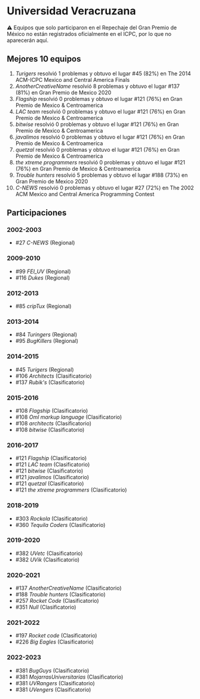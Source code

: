# Universidad Veracruzana

:warning: Equipos que solo participaron en el Repechaje del Gran Premio de México no están registrados oficialmente en el ICPC, por lo que no aparecerán aquí.

## Mejores 10 equipos

1. _Turigers_ resolvió 1 problemas y obtuvo el lugar #45 (82%) en The 2014 ACM-ICPC Mexico and Central America Finals
1. _AnotherCreativeName_ resolvió 8 problemas y obtuvo el lugar #137 (81%) en Gran Premio de Mexico 2020
1. _Flagship_ resolvió 0 problemas y obtuvo el lugar #121 (76%) en Gran Premio de Mexico & Centroamerica
1. _LAC team_ resolvió 0 problemas y obtuvo el lugar #121 (76%) en Gran Premio de Mexico & Centroamerica
1. _bitwise_ resolvió 0 problemas y obtuvo el lugar #121 (76%) en Gran Premio de Mexico & Centroamerica
1. _javalimos_ resolvió 0 problemas y obtuvo el lugar #121 (76%) en Gran Premio de Mexico & Centroamerica
1. _quetzal_ resolvió 0 problemas y obtuvo el lugar #121 (76%) en Gran Premio de Mexico & Centroamerica
1. _the xtreme programmers_ resolvió 0 problemas y obtuvo el lugar #121 (76%) en Gran Premio de Mexico & Centroamerica
1. _Trouble hunters_ resolvió 5 problemas y obtuvo el lugar #188 (73%) en Gran Premio de Mexico 2020
1. _C-NEWS_ resolvió 0 problemas y obtuvo el lugar #27 (72%) en The 2002 ACM Mexico and Central America Programming Contest

## Participaciones

### 2002-2003

- #27 _C-NEWS_ (Regional)

### 2009-2010

- #99 _FEI_UV_ (Regional)
- #116 _Dukes_ (Regional)

### 2012-2013

- #85 _cripTux_ (Regional)

### 2013-2014

- #84 _Turingers_ (Regional)
- #95 _BugKillers_ (Regional)

### 2014-2015

- #45 _Turigers_ (Regional)
- #106 _Architects_ (Clasificatorio)
- #137 _Rubik's_ (Clasificatorio)

### 2015-2016

- #108 _Flagship_ (Clasificatorio)
- #108 _Oml markup language_ (Clasificatorio)
- #108 _architects_ (Clasificatorio)
- #108 _bitwise_ (Clasificatorio)

### 2016-2017

- #121 _Flagship_ (Clasificatorio)
- #121 _LAC team_ (Clasificatorio)
- #121 _bitwise_ (Clasificatorio)
- #121 _javalimos_ (Clasificatorio)
- #121 _quetzal_ (Clasificatorio)
- #121 _the xtreme programmers_ (Clasificatorio)

### 2018-2019

- #303 _Rockola_ (Clasificatorio)
- #360 _Tequila Coders_ (Clasificatorio)

### 2019-2020

- #382 _UVetc_ (Clasificatorio)
- #382 _UVik_ (Clasificatorio)

### 2020-2021

- #137 _AnotherCreativeName_ (Clasificatorio)
- #188 _Trouble hunters_ (Clasificatorio)
- #257 _Rocket Code_ (Clasificatorio)
- #351 _Null_ (Clasificatorio)

### 2021-2022

- #197 _Rocket code_ (Clasificatorio)
- #226 _Big Eagles_ (Clasificatorio)

### 2022-2023

- #381 _BugGuys_ (Clasificatorio)
- #381 _MojarrasUniversitarias_ (Clasificatorio)
- #381 _UVRangers_ (Clasificatorio)
- #381 _UVengers_ (Clasificatorio)



